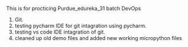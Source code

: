 This is for procticing Purdue_edureka_31 batch DevOps
1. Git. 
2. testing pycharm IDE for git intagration using pycharm.
3. testing vs code IDE intagration of git.
4. cleaned up old demo files and added new working micropython files 